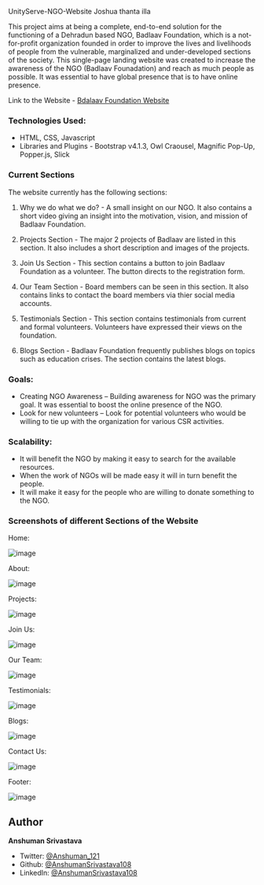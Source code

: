UnityServe-NGO-Website
Joshua thanta illa

This project aims at being a complete, end-to-end solution for the functioning of a Dehradun based NGO, Badlaav Foundation, which is a not-for-profit organization founded in order to improve the lives and livelihoods of people from the vulnerable, marginalized and under-developed sections of the society. This single-page landing website was created to increase the awareness of the NGO (Badlaav Founadation) and reach as much people as possible. It was essential to have global presence that is to have online presence.

Link to the Website - [Bdalaav Foundation Website](https://anshumansrivastava108.github.io/BadlaavFoundation-NGO-Website/)

### Technologies Used:

- HTML, CSS, Javascript
- Libraries and Plugins - Bootstrap v4.1.3, Owl Craousel, Magnific Pop-Up, Popper.js, Slick

### Current Sections

The website currently has the following sections:

1. Why we do what we do? - A small insight on our NGO. It also contains a short video giving an insight into the motivation, vision, and mission of Badlaav Foundation.

2. Projects Section - The major 2 projects of Badlaav are listed in this section. It also includes a short description and images of the projects.

3. Join Us Section - This section contains a button to join Badlaav Foundation as a volunteer. The button directs to the registration form.
   
4. Our Team Section - Board members can be seen in this section. It also contains links to contact the board members via thier social media accounts.

5. Testimonials Section - This section contains testimonials from current and formal volunteers. Volunteers have expressed their views on the foundation.
   
6. Blogs Section - Badlaav Foundation frequently publishes blogs on topics such as education crises. The section contains the latest blogs.
   
### Goals: 

- Creating NGO Awareness – Building awareness for NGO was the primary goal. It was essential to boost the online presence of the NGO. 
- Look for new volunteers – Look for potential volunteers who would be willing to tie up with the organization for various CSR activities.

### Scalability:

- It will benefit the NGO by making it easy to search for the available resources.
- When the work of NGOs will be made easy it will in turn benefit the people.
- It will make it easy for the people who are willing to donate something to the NGO.

### Screenshots of different Sections of the Website

Home: 

![image](https://raw.githubusercontent.com/AnshumanSrivastava108/BadlaavFoundation-NGO-Website/main/Screenshots/Screenshot%20(463).png)

About:

![image](https://raw.githubusercontent.com/AnshumanSrivastava108/BadlaavFoundation-NGO-Website/main/Screenshots/Screenshot%20(455).png)

Projects:

![image](https://raw.githubusercontent.com/AnshumanSrivastava108/BadlaavFoundation-NGO-Website/main/Screenshots/Screenshot%20(456).png)

Join Us:

![image](https://raw.githubusercontent.com/AnshumanSrivastava108/BadlaavFoundation-NGO-Website/main/Screenshots/Screenshot%20(457).png)

Our Team:

![image](https://raw.githubusercontent.com/AnshumanSrivastava108/BadlaavFoundation-NGO-Website/main/Screenshots/Screenshot%20(458).png)

Testimonials:

![image](https://raw.githubusercontent.com/AnshumanSrivastava108/BadlaavFoundation-NGO-Website/main/Screenshots/Screenshot%20(459).png)

Blogs:

![image](https://raw.githubusercontent.com/AnshumanSrivastava108/BadlaavFoundation-NGO-Website/main/Screenshots/Screenshot%20(460).png)

Contact Us:

![image](https://raw.githubusercontent.com/AnshumanSrivastava108/BadlaavFoundation-NGO-Website/main/Screenshots/Screenshot%20(461).png)

Footer:

![image](https://raw.githubusercontent.com/AnshumanSrivastava108/BadlaavFoundation-NGO-Website/main/Screenshots/Screenshot%20(462).png)

## Author

**Anshuman Srivastava**

* Twitter: [@Anshuman_121](https://twitter.com/Anshuman_121)
* Github: [@AnshumanSrivastava108](https://github.com/AnshumanSrivastava108)
* LinkedIn: [@AnshumanSrivastava108](https://www.linkedin.com/in/anshumansrivastava108)
